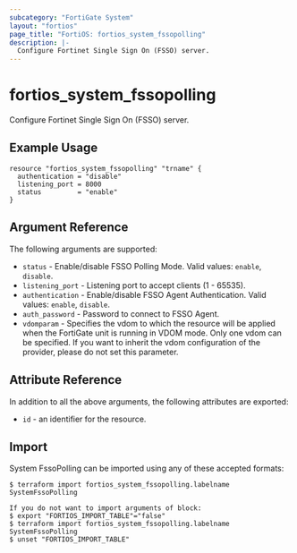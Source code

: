 ```yaml
---
subcategory: "FortiGate System"
layout: "fortios"
page_title: "FortiOS: fortios_system_fssopolling"
description: |-
  Configure Fortinet Single Sign On (FSSO) server.
---
```


# fortios_system_fssopolling
Configure Fortinet Single Sign On (FSSO) server.

## Example Usage

```hcl
resource "fortios_system_fssopolling" "trname" {
  authentication = "disable"
  listening_port = 8000
  status         = "enable"
}
```

## Argument Reference

The following arguments are supported:

* `status` - Enable/disable FSSO Polling Mode. Valid values: `enable`, `disable`.
* `listening_port` - Listening port to accept clients (1 - 65535).
* `authentication` - Enable/disable FSSO Agent Authentication. Valid values: `enable`, `disable`.
* `auth_password` - Password to connect to FSSO Agent.
* `vdomparam` - Specifies the vdom to which the resource will be applied when the FortiGate unit is running in VDOM mode. Only one vdom can be specified. If you want to inherit the vdom configuration of the provider, please do not set this parameter.


## Attribute Reference

In addition to all the above arguments, the following attributes are exported:
* `id` - an identifier for the resource.

## Import

System FssoPolling can be imported using any of these accepted formats:
```
$ terraform import fortios_system_fssopolling.labelname SystemFssoPolling

If you do not want to import arguments of block:
$ export "FORTIOS_IMPORT_TABLE"="false"
$ terraform import fortios_system_fssopolling.labelname SystemFssoPolling
$ unset "FORTIOS_IMPORT_TABLE"
```
